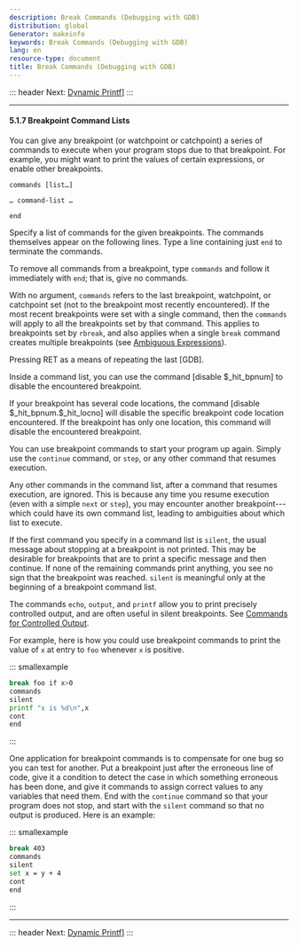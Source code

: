 ```yaml
---
description: Break Commands (Debugging with GDB)
distribution: global
Generator: makeinfo
keywords: Break Commands (Debugging with GDB)
lang: en
resource-type: document
title: Break Commands (Debugging with GDB)
---
```

::: header
Next: [Dynamic Printf](Dynamic-Printf.html#Dynamic-Printf)]
:::

---

#### 5.1.7 Breakpoint Command Lists

You can give any breakpoint (or watchpoint or catchpoint) a series of commands to execute when your program stops due to that breakpoint. For example, you might want to print the values of certain expressions, or enable other breakpoints.

`commands [list…]`

`… command-list …`

`end`

Specify a list of commands for the given breakpoints. The commands themselves appear on the following lines. Type a line containing just `end` to terminate the commands.

To remove all commands from a breakpoint, type `commands` and follow it immediately with `end`; that is, give no commands.

With no argument, `commands` refers to the last breakpoint, watchpoint, or catchpoint set (not to the breakpoint most recently encountered). If the most recent breakpoints were set with a single command, then the `commands` will apply to all the breakpoints set by that command. This applies to breakpoints set by `rbreak`, and also applies when a single `break` command creates multiple breakpoints (see [Ambiguous Expressions](Ambiguous-Expressions.html#Ambiguous-Expressions)).

Pressing RET as a means of repeating the last [GDB].

Inside a command list, you can use the command [disable \$_hit_bpnum] to disable the encountered breakpoint.

If your breakpoint has several code locations, the command [disable \$_hit_bpnum.\$_hit_locno] will disable the specific breakpoint code location encountered. If the breakpoint has only one location, this command will disable the encountered breakpoint.

You can use breakpoint commands to start your program up again. Simply use the `continue` command, or `step`, or any other command that resumes execution.

Any other commands in the command list, after a command that resumes execution, are ignored. This is because any time you resume execution (even with a simple `next` or `step`), you may encounter another breakpoint---which could have its own command list, leading to ambiguities about which list to execute.

If the first command you specify in a command list is `silent`, the usual message about stopping at a breakpoint is not printed. This may be desirable for breakpoints that are to print a specific message and then continue. If none of the remaining commands print anything, you see no sign that the breakpoint was reached. `silent` is meaningful only at the beginning of a breakpoint command list.

The commands `echo`, `output`, and `printf` allow you to print precisely controlled output, and are often useful in silent breakpoints. See [Commands for Controlled Output](Output.html#Output).

For example, here is how you could use breakpoint commands to print the value of `x` at entry to `foo` whenever `x` is positive.

::: smallexample

```bash
break foo if x>0
commands
silent
printf "x is %d\n",x
cont
end
```

:::

One application for breakpoint commands is to compensate for one bug so you can test for another. Put a breakpoint just after the erroneous line of code, give it a condition to detect the case in which something erroneous has been done, and give it commands to assign correct values to any variables that need them. End with the `continue` command so that your program does not stop, and start with the `silent` command so that no output is produced. Here is an example:

::: smallexample

```bash
break 403
commands
silent
set x = y + 4
cont
end
```

:::

---

::: header
Next: [Dynamic Printf](Dynamic-Printf.html#Dynamic-Printf)]
:::
